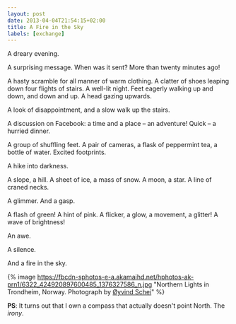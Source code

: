 ```yaml
---
layout: post
date: 2013-04-04T21:54:15+02:00
title: A Fire in the Sky
labels: [exchange]
---
```


A dreary evening.

A surprising message. When was it sent? More than twenty minutes ago!

A hasty scramble for all manner of warm clothing. A clatter of shoes leaping down four flights of stairs. A well-lit night. Feet eagerly walking up and down, and down and up. A head gazing upwards.

A look of disappointment, and a slow walk up the stairs.

A discussion on Facebook: a time and a place – an adventure! Quick – a hurried dinner.

A group of shuffling feet. A pair of cameras, a flask of peppermint tea, a bottle of water. Excited footprints.

A hike into darkness.

A slope, a hill. A sheet of ice, a mass of snow. A moon, a star. A line of craned necks.

A glimmer. And a gasp.

A flash of green! A hint of pink. A flicker, a glow, a movement, a glitter! A wave of brightness!

An awe.

A silence.

And a fire in the sky.

{% image https://fbcdn-sphotos-e-a.akamaihd.net/hphotos-ak-prn1/6322_424920897600485_1376327586_n.jpg "Northern Lights in Trondheim, Norway. Photograph by <a href='https://www.facebook.com/photo.php?fbid=424920897600485&set=a.424920894267152.1073741835.157145004378077&type=1&theater'>Øyvind Schei</a>" %}

**PS**: It turns out that I own a compass that actually doesn't point North. The *irony*.
